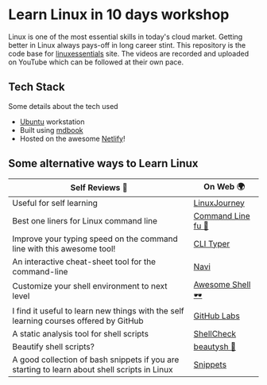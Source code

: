# Learn Linux in 10 days workshop

Linux is one of the most essential skills in today's cloud market. Getting better in Linux always pays-off in long career stint.
This repository is the code base for [linuxessentials](https://linuxessentials.netlify.app) site. The videos are recorded and uploaded on YouTube which can be followed at their own pace.

## Tech Stack

Some details about the tech used

* [Ubuntu](https://ubuntu.com) workstation
* Built using [mdbook](https://github.com/rust-lang/mdBook)
* Hosted on the awesome [Netlify](https://www.netlify.com)!

## Some alternative ways to Learn Linux

|  Self Reviews 😬 | On Web 🌍 |
| --------------------------|-----------------------------|
| Useful for self learning  | [LinuxJourney](https://linuxjourney.com)  |
| Best one liners for Linux command line  | [Command Line fu 🥷](https://www.commandlinefu.com/commands/browse)  |
| Improve your typing speed on the command line with this awesome tool!  | [CLI Typer](https://github.com/balzss/cli-typer)  |
| An interactive cheat-sheet tool for the command-line  | [Navi](https://github.com/denisidoro/navi)  |
| Customize your shell environment to next level  | [Awesome Shell 🕶️](https://github.com/alebcay/awesome-shell)  |
| I find it useful to learn new things with the self learning courses offered by GitHub  | [GitHub Labs](https://lab.github.com)  |
| A static analysis tool for shell scripts  | [ShellCheck](https://github.com/koalaman/shellcheck)  |
| Beautify shell scripts?  | [beautysh 💅](https://github.com/lovesegfault/beautysh)  |
| A good collection of bash snippets if you are starting to learn about shell scripts in Linux  | [Snippets](https://github.com/alexanderepstein/Bash-Snippets)  |
